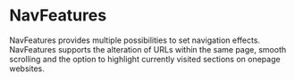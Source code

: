 # NavFeatures

NavFeatures provides multiple possibilities to set navigation effects. NavFeatures supports the alteration of URLs within the same page, smooth scrolling and the option to highlight currently visited sections on onepage websites.
